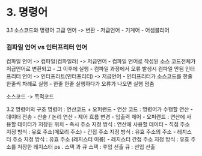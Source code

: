 # 3. 명령어

3.1 소스코드와 명령어
고급 언어
    -> 변환
    - 저급언어
        - 기계어
        - 어셈블리어

### 컴파일 언어 vs 인터프리터 언어

컴파일 언어 -> 컴파일(컴파일러) -> 저급언어
    - 컴파일 언어로 작성된 소스 코드전체가 저급언어로 변환되고
    - 그 이후에 실행
    - 컴파일 과정에서 오류 발생시 컴파일 안됨
인터프리터 언어 -> 인터프리트(인터프리터) -> 저급언어
    - 인터프리터가 소스코드를 한줄 한줄씩 차례로 실행
    - 한줄 한줄 실행하다가 오류가 나오면 실행 멈춤

소스코드 -> 목적코드

3.2 명령어의 구조
명령어 : 연산코드 + 오퍼랜드
    - 연산 코드 : 명령어가 수행할 연산
        - 데이터 전송
        - 산술 / 논리 연산
        - 제어 흐름 변경
        - 입출력 제어
    - 오퍼랜드 : 연산에 사용할 데이터가 저장된 위치
        - 즉시 주소 지정 방식 : 연산에 사용할 데이터
        - 직접 주소 지정 방식 : 유효 주소(메모리 주소)
        - 간접 주소 지정 방식 : 유효 주소의 주소
        - 레지스터 주소 지정 방식 : 유효 주소 (레지스터 이름)
        - 레지스터 간접 주소 지정 방식 : 유효 주소를 저장한 레지스터
ps . 스택 과 큐
스택 : 후입 선출
큐 : 선입 선출
